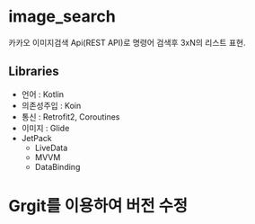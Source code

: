 # image_search

카카오 이미지검색 Api(REST API)로 명령어 검색후 3xN의 리스트 표현.

## Libraries
- 언어 : Kotlin
- 의존성주입 : Koin
- 통신 : Retrofit2, Coroutines
- 이미지 : Glide
- JetPack
  - LiveData
  - MVVM
  - DataBinding
  
# Grgit를 이용하여 버전 수정 